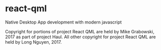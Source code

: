 # react-qml
Native Desktop App development with modern javascript

Copyright for portions of project React QML are held by Mike Grabowski, 2017 as part of project Haul.
All other copyright for project React QML are held by Long Nguyen, 2017.
